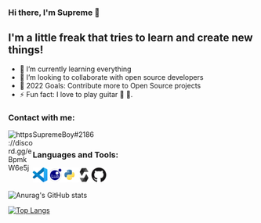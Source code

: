 ### Hi there, I'm Supreme 👋 

## I'm a little freak that tries to learn and create new things!

- 🌱 I’m currently learning everything 
- 👯 I’m looking to collaborate with open source developers
- 🥅 2022 Goals: Contribute more to Open Source projects
- ⚡ Fun fact: I love to play guitar :guitar: :metal:.

### Contact with me:

<img align="left" alt="https://discord.gg/eBpmkW6e5j" width="50px" src="https://logodownload.org/wp-content/uploads/2017/11/discord-logo-2-1.png" />
SupremeBoy#2186


<br />

### Languages and Tools:

<img align="left" alt="Visual Studio Code" width="30px" src="https://raw.githubusercontent.com/github/explore/80688e429a7d4ef2fca1e82350fe8e3517d3494d/topics/visual-studio-code/visual-studio-code.png" />
<img align="left" alt="Lua" width="30px" src="https://raw.githubusercontent.com/github/explore/80688e429a7d4ef2fca1e82350fe8e3517d3494d/topics/lua/lua.png" />
<img align="left" alt="Python" width="30px" src="https://raw.githubusercontent.com/github/explore/80688e429a7d4ef2fca1e82350fe8e3517d3494d/topics/python/python.png" />
<img align="left" alt="Solidity" width="30px" src="https://raw.githubusercontent.com/github/explore/ba9de12f88fd08825c51928e91f1678cb5c94b26/topics/solidity/solidity.png" />
<img align="left" alt="GitHub" width="30px" src="https://raw.githubusercontent.com/github/explore/78df643247d429f6cc873026c0622819ad797942/topics/github/github.png" />

<br />
<br />


![Anurag's GitHub stats](https://github-readme-stats.vercel.app/api?username=SupremeBoy92&show_icons=true&theme=radical)

[![Top Langs](https://github-readme-stats.vercel.app/api/top-langs/?username=SupremeBoy92&theme=tokyonight)](https://github.com/anuraghazra/github-readme-stats)
